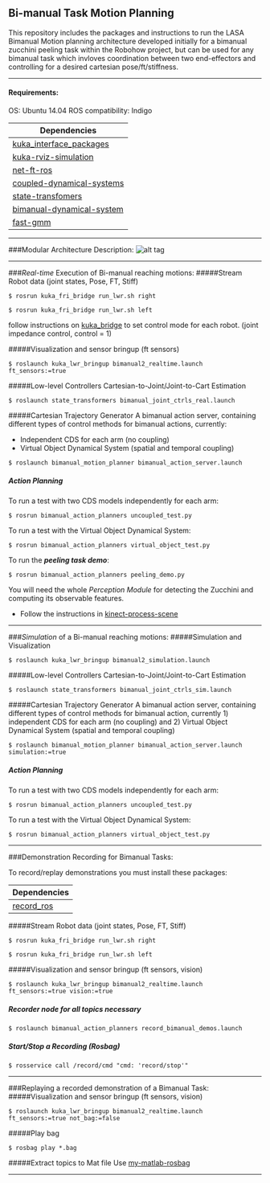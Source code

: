 ## Bi-manual Task Motion Planning
This repository includes the packages and instructions to run the LASA Bimanual Motion planning architecture developed initially for a bimanual zucchini peeling task within the Robohow project, but can be used for any bimanual task which invloves coordination between two end-effectors and controlling for a desired cartesian pose/ft/stiffness.

---

#### Requirements:

OS: Ubuntu 14.04
ROS compatibility: Indigo

| Dependencies  |
| ------------- |
| [kuka_interface_packages](https://github.com/nbfigueroa/kuka_interface_packages)    |
| [kuka-rviz-simulation](https://github.com/epfl-lasa/kuka-rviz-simulation)           |
| [net-ft-ros](https://github.com/epfl-lasa/net-ft-ros) |
| [coupled-dynamical-systems](https://github.com/epfl-lasa/coupled-dynamical-systems) |
| [state-transfomers](https://github.com/epfl-lasa/state-transformers)                |
| [bimanual-dynamical-system](https://github.com/epfl-lasa/bimanual-dynamical-system) |
| [fast-gmm](https://github.com/epfl-lasa/fast-gmm.git)|

---

###Modular Architecture Description:
![alt tag](https://github.com/epfl-lasa/bimanual-task-motion-planning/blob/master/img/lasa-bimanual-architecture.png)

---
###*Real-time* Execution of Bi-manual reaching motions:
#####Stream Robot data (joint states, Pose, FT, Stiff)
```
$ rosrun kuka_fri_bridge run_lwr.sh right
```
```
$ rosrun kuka_fri_bridge run_lwr.sh left
```
follow instructions on [kuka_bridge](https://github.com/nbfigueroa/kuka_interface_packages) to set control mode for each robot. (joint impedance control, control = 1)

#####Visualization and sensor bringup (ft sensors)
```
$ roslaunch kuka_lwr_bringup bimanual2_realtime.launch ft_sensors:=true
```
#####Low-level Controllers
Cartesian-to-Joint/Joint-to-Cart Estimation
```
$ roslaunch state_transformers bimanual_joint_ctrls_real.launch 
```

#####Cartesian Trajectory Generator
A bimanual action server, containing different types of control methods for bimanual actions, currently: 
- Independent CDS for each arm (no coupling) 
- Virtual Object Dynamical System (spatial and temporal coupling)

```
$ roslaunch bimanual_motion_planner bimanual_action_server.launch
```

##### Action Planning  

To run a test with two CDS models independently for each arm:
```
$ rosrun bimanual_action_planners uncoupled_test.py
```

To run a test with the Virtual Object Dynamical System:
```
$ rosrun bimanual_action_planners virtual_object_test.py
```

To run the ***peeling task demo***:
```
$ rosrun bimanual_action_planners peeling_demo.py
```

You will need the whole *Perception Module* for detecting the Zucchini and computing its observable features. 
- Follow the instructions in [kinect-process-scene](https://github.com/nbfigueroa/kinect-process-scene)

---
###*Simulation* of a Bi-manual reaching motions:
#####Simulation and Visualization
```
$ roslaunch kuka_lwr_bringup bimanual2_simulation.launch
```

#####Low-level Controllers
Cartesian-to-Joint/Joint-to-Cart Estimation
```
$ roslaunch state_transformers bimanual_joint_ctrls_sim.launch 
```

#####Cartesian Trajectory Generator
A bimanual action server, containing different types of control methods for bimanual action, currently 1) independent CDS for each arm (no coupling) and 2) Virtual Object Dynamical System (spatial and temporal coupling)

```
$ roslaunch bimanual_motion_planner bimanual_action_server.launch simulation:=true
```

##### Action Planning  

To run a test with two CDS models independently for each arm:
```
$ rosrun bimanual_action_planners uncoupled_test.py
```

To run a test with the Virtual Object Dynamical System:
```
$ rosrun bimanual_action_planners virtual_object_test.py
```

---
###Demonstration Recording for Bimanual Tasks:

To record/replay demonstrations you must install these packages:

| Dependencies  |
| ------------- |
| [record_ros](https://github.com/epfl-lasa/record_ros) |

#####Stream Robot data (joint states, Pose, FT, Stiff)
```
$ rosrun kuka_fri_bridge run_lwr.sh right
```
```
$ rosrun kuka_fri_bridge run_lwr.sh left
```

#####Visualization and sensor bringup (ft sensors, vision)
```
$ roslaunch kuka_lwr_bringup bimanual2_realtime.launch ft_sensors:=true vision:=true 
```

##### Recorder node for all topics necessary
```
$ roslaunch bimanual_action_planners record_bimanual_demos.launch 
```

##### Start/Stop a Recording (Rosbag)
```
$ rosservice call /record/cmd "cmd: 'record/stop'"
```
---
###Replaying a recorded demonstration of a Bimanual Task:
#####Visualization and sensor bringup (ft sensors, vision)
```
$ roslaunch kuka_lwr_bringup bimanual2_realtime.launch ft_sensors:=true not_bag:=false 
```
#####Play bag
```
$ rosbag play *.bag
```

#####Extract topics to Mat file
Use  [my-matlab-rosbag](https://github.com/nbfigueroa/my_matlab_rosbag)

---



